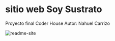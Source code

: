 ﻿# sitio web Soy Sustrato
 Proyecto final Coder House
 Autor: Nahuel Carrizo
 
![readme-site](https://user-images.githubusercontent.com/92952785/141708652-4c39e9c6-6d67-47ed-8f62-2fd401b623ca.jpg)
